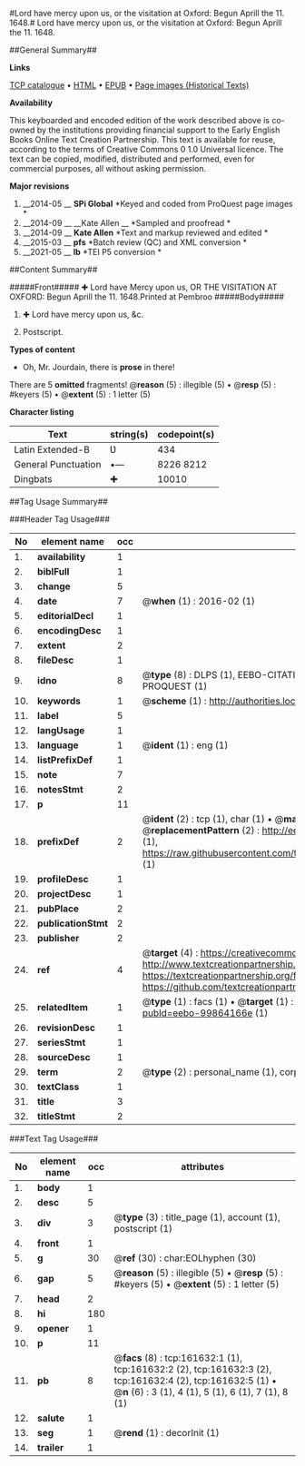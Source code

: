 #Lord have mercy upon us, or the visitation at Oxford: Begun Aprill the 11. 1648.#
Lord have mercy upon us, or the visitation at Oxford: Begun Aprill the 11. 1648.

##General Summary##

**Links**

[TCP catalogue](http://www.ota.ox.ac.uk/tcp/)  • 
[HTML](http://tei.it.ox.ac.uk/tcp/Texts-HTML/free/A88/A88544.html)  • 
[EPUB](http://tei.it.ox.ac.uk/tcp/Texts-EPUB/free/A88/A88544.epub) • 
[Page images (Historical Texts)](https://historicaltexts.jisc.ac.uk/eebo-99864166e)

**Availability**

This keyboarded and encoded edition of the work described above is co-owned by the
    institutions providing financial support to the Early English Books Online Text Creation
    Partnership. This text is available for reuse, according to the terms of  Creative Commons 0 1.0 Universal
    licence. The text can be copied, modified, distributed and performed, even for commercial
    purposes, all without asking permission.

**Major revisions**

1. __2014-05 __ __SPi Global__ *Keyed and coded from ProQuest page images *
1. __2014-09 __ __Kate Allen __ *Sampled and proofread *
1. __2014-09 __ __Kate Allen__ *Text and markup reviewed and edited *
1. __2015-03 __ __pfs__ *Batch review (QC) and XML conversion *
1. __2021-05 __ __lb__ *TEI P5 conversion *

##Content Summary##

#####Front#####
✚ Lord have Mercy upon us, OR THE VISITATION AT OXFORD: Begun Aprill the 11. 1648.Printed at Pembroo
#####Body#####

1. ✚ Lord have mercy upon us, &c.

1. Postscript.

**Types of content**

  * Oh, Mr. Jourdain, there is **prose** in there!

There are 5 **omitted** fragments! 
 @__reason__ (5) : illegible (5)  •  @__resp__ (5) : #keyers (5)  •  @__extent__ (5) : 1 letter (5)

**Character listing**


|Text|string(s)|codepoint(s)|
|---|---|---|
|Latin Extended-B|Ʋ|434|
|General Punctuation|•—|8226 8212|
|Dingbats|✚|10010|

##Tag Usage Summary##

###Header Tag Usage###

|No|element name|occ|attributes|
|---|---|---|---|
|1.|__availability__|1||
|2.|__biblFull__|1||
|3.|__change__|5||
|4.|__date__|7| @__when__ (1) : 2016-02 (1)|
|5.|__editorialDecl__|1||
|6.|__encodingDesc__|1||
|7.|__extent__|2||
|8.|__fileDesc__|1||
|9.|__idno__|8| @__type__ (8) : DLPS (1), EEBO-CITATION (1), VID (1), EEBO-PROQUEST (1), STC (3), PROQUEST (1)|
|10.|__keywords__|1| @__scheme__ (1) : http://authorities.loc.gov/ (1)|
|11.|__label__|5||
|12.|__langUsage__|1||
|13.|__language__|1| @__ident__ (1) : eng (1)|
|14.|__listPrefixDef__|1||
|15.|__note__|7||
|16.|__notesStmt__|2||
|17.|__p__|11||
|18.|__prefixDef__|2| @__ident__ (2) : tcp (1), char (1)  •  @__matchPattern__ (2) : ([0-9\-]+):([0-9IVX]+) (1), (.+) (1)  •  @__replacementPattern__ (2) : http://eebo.chadwyck.com/downloadtiff?vid=$1&page=$2 (1), https://raw.githubusercontent.com/textcreationpartnership/Texts/master/tcpchars.xml#$1 (1)|
|19.|__profileDesc__|1||
|20.|__projectDesc__|1||
|21.|__pubPlace__|2||
|22.|__publicationStmt__|2||
|23.|__publisher__|2||
|24.|__ref__|4| @__target__ (4) : https://creativecommons.org/publicdomain/zero/1.0/ (1), http://www.textcreationpartnership.org/docs/. (1), https://textcreationpartnership.org/faq/#faq05 (1), https://github.com/textcreationpartnership (1)|
|25.|__relatedItem__|1| @__type__ (1) : facs (1)  •  @__target__ (1) : https://data.historicaltexts.jisc.ac.uk/view?pubId=eebo-99864166e (1)|
|26.|__revisionDesc__|1||
|27.|__seriesStmt__|1||
|28.|__sourceDesc__|1||
|29.|__term__|2| @__type__ (2) : personal_name (1), corporate_name (1)|
|30.|__textClass__|1||
|31.|__title__|3||
|32.|__titleStmt__|2||


###Text Tag Usage###

|No|element name|occ|attributes|
|---|---|---|---|
|1.|__body__|1||
|2.|__desc__|5||
|3.|__div__|3| @__type__ (3) : title_page (1), account (1), postscript (1)|
|4.|__front__|1||
|5.|__g__|30| @__ref__ (30) : char:EOLhyphen (30)|
|6.|__gap__|5| @__reason__ (5) : illegible (5)  •  @__resp__ (5) : #keyers (5)  •  @__extent__ (5) : 1 letter (5)|
|7.|__head__|2||
|8.|__hi__|180||
|9.|__opener__|1||
|10.|__p__|11||
|11.|__pb__|8| @__facs__ (8) : tcp:161632:1 (1), tcp:161632:2 (2), tcp:161632:3 (2), tcp:161632:4 (2), tcp:161632:5 (1)  •  @__n__ (6) : 3 (1), 4 (1), 5 (1), 6 (1), 7 (1), 8 (1)|
|12.|__salute__|1||
|13.|__seg__|1| @__rend__ (1) : decorInit (1)|
|14.|__trailer__|1||
